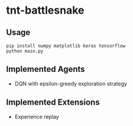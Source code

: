 # tnt-battlesnake

## Usage

```
pip install numpy matplotlib keras tensorflow
python main.py
```

## Implemented Agents

- DQN with epsilon-greedy exploration strategy

## Implemented Extensions

- Experience replay